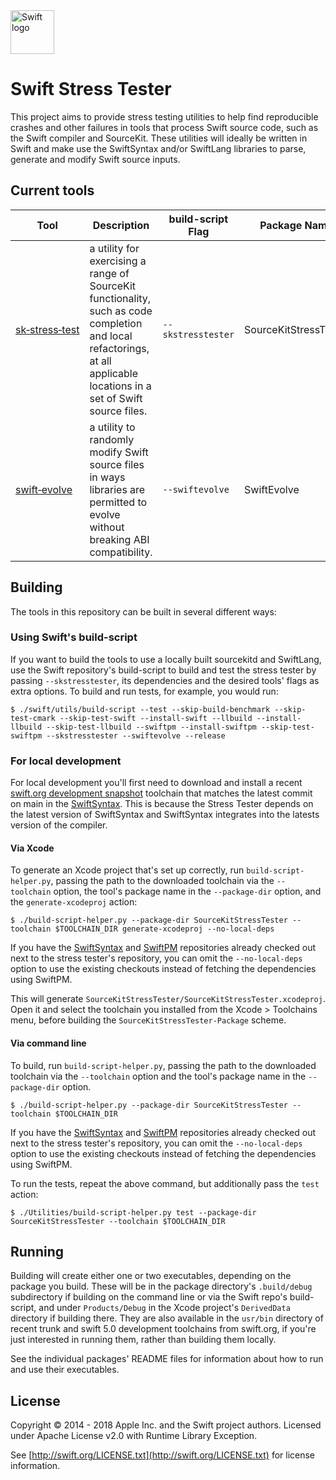 <img src="https://swift.org/assets/images/swift.svg" alt="Swift logo" height="70" >

# Swift Stress Tester

This project aims to provide stress testing utilities to help find reproducible crashes and other failures in tools that process Swift source code, such as the Swift compiler and SourceKit. These utilities will ideally be written in Swift and make use the SwiftSyntax and/or SwiftLang libraries to parse, generate and modify Swift source inputs.

## Current tools

| Tool      | Description | build-script Flag | Package Name |
| --------- | ----------- | ----------------- | ----------------- |
[sk&#8209;stress&#8209;test](SourceKitStressTester/README.md) | a utility for exercising a range of SourceKit functionality, such as code completion and local refactorings, at all applicable locations in a set of Swift source files. | `--skstresstester` | SourceKitStressTester |
[swift&#8209;evolve](SwiftEvolve/README.md) | a utility to randomly modify Swift source files in ways libraries are permitted to evolve without breaking ABI compatibility. | `--swiftevolve` | SwiftEvolve |

## Building

The tools in this repository can be built in several different ways:

### Using Swift's build-script

If you want to build the tools to use a locally built sourcekitd and SwiftLang, use the Swift repository's build-script to build and test the stress tester by passing `--skstresstester`, its dependencies and the desired tools' flags as extra options. To build and run tests, for example, you would run:

```
$ ./swift/utils/build-script --test --skip-build-benchmark --skip-test-cmark --skip-test-swift --install-swift --llbuild --install-llbuild --skip-test-llbuild --swiftpm --install-swiftpm --skip-test-swiftpm --skstresstester --swiftevolve --release
```

### For local development

For local development you'll first need to download and install a recent [swift.org development snapshot](https://swift.org/download/#snapshots) toolchain that matches the latest commit on main in the [SwiftSyntax](https://github.com/apple/swift-syntax). This is because the Stress Tester depends on the latest version of SwiftSyntax and SwiftSyntax integrates into the latests version of the compiler.

#### Via Xcode

To generate an Xcode project that's set up correctly, run `build-script-helper.py`, passing the path to the downloaded toolchain via the `--toolchain` option, the tool's package name in the `--package-dir` option, and the `generate-xcodeproj` action:
```
$ ./build-script-helper.py --package-dir SourceKitStressTester --toolchain $TOOLCHAIN_DIR generate-xcodeproj --no-local-deps
```
If you have the [SwiftSyntax](https://github.com/apple/swift-syntax) and [SwiftPM](https://github.com/apple/swift-package-manager) repositories already checked out next to the stress tester's repository, you can omit the `--no-local-deps` option to use the existing checkouts instead of fetching the dependencies using SwiftPM.

This will generate `SourceKitStressTester/SourceKitStressTester.xcodeproj`. Open it and select the toolchain you installed from the Xcode > Toolchains menu, before building the `SourceKitStressTester-Package` scheme.

#### Via command line

To build, run `build-script-helper.py`, passing the path to the downloaded toolchain via the `--toolchain` option and the tool's package name in the `--package-dir` option.
```
$ ./build-script-helper.py --package-dir SourceKitStressTester --toolchain $TOOLCHAIN_DIR
```
If you have the [SwiftSyntax](https://github.com/apple/swift-syntax) and [SwiftPM](https://github.com/apple/swift-package-manager) repositories already checked out next to the stress tester's repository, you can omit the `--no-local-deps` option to use the existing checkouts instead of fetching the dependencies using SwiftPM.

To run the tests, repeat the above command, but additionally pass the `test` action:
```
$ ./Utilities/build-script-helper.py test --package-dir SourceKitStressTester --toolchain $TOOLCHAIN_DIR
```

## Running

Building will create either one or two executables, depending on the package you build. These will be in the package directory's `.build/debug` subdirectory if building on the command line or via the Swift repo's build-script, and under `Products/Debug` in the Xcode project's `DerivedData` directory if building there. They are also available in the `usr/bin` directory of recent trunk and swift 5.0 development toolchains from swift.org, if you're just interested in running them, rather than building them locally.

See the individual packages' README files for information about how to run and use their executables.

## License

Copyright © 2014 - 2018 Apple Inc. and the Swift project authors.
Licensed under Apache License v2.0 with Runtime Library Exception.

See [http://swift.org/LICENSE.txt](http://swift.org/LICENSE.txt) for license information.
